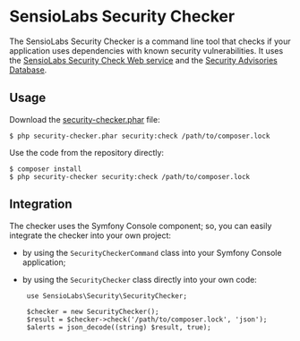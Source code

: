 SensioLabs Security Checker
===========================

The SensioLabs Security Checker is a command line tool that checks if your
application uses dependencies with known security vulnerabilities. It uses the
[SensioLabs Security Check Web service][1] and the [Security Advisories Database][2].

Usage
-----

Download the [security-checker.phar][3] file:

    $ php security-checker.phar security:check /path/to/composer.lock

Use the code from the repository directly:

    $ composer install
    $ php security-checker security:check /path/to/composer.lock

Integration
-----------

The checker uses the Symfony Console component; so, you can easily integrate
the checker into your own project:

 * by using the `SecurityCheckerCommand` class into your Symfony Console
   application;

 * by using the `SecurityChecker` class directly into your own code:

        use SensioLabs\Security\SecurityChecker;

        $checker = new SecurityChecker();
        $result = $checker->check('/path/to/composer.lock', 'json');
        $alerts = json_decode((string) $result, true);

[1]: http://security.symfony.com/
[2]: https://github.com/FriendsOfPHP/security-advisories
[3]: http://get.sensiolabs.org/security-checker.phar
